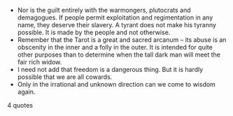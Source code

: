  - Nor is the guilt entirely with the warmongers, plutocrats and demagogues. If people permit exploitation and regimentation in any name, they deserve their slavery. A tyrant does not make his tyranny possible. It is made by the people and not otherwise.
 - Remember that the Tarot is a great and sacred arcanum – its abuse is an obscenity in the inner and a folly in the outer. It is intended for quite other purposes than to determine when the tall dark man will meet the fair rich widow.
 - I need not add that freedom is a dangerous thing. But it is hardly possible that we are all cowards.
 - Only in the irrational and unknown direction can we come to wisdom again.

4 quotes